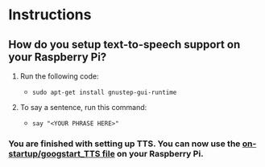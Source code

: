 # Instructions
## How do you setup text-to-speech support on your Raspberry Pi?
1. Run the following code:
    - `sudo apt-get install gnustep-gui-runtime`

2. To say a sentence, run this command:
    - `say "<YOUR PHRASE HERE>"`
    
### You are finished with setting up TTS. You can now use the [on-startup/googstart_TTS file](GooglePi/on-startup/googstart_TTS) on your Raspberry Pi.
